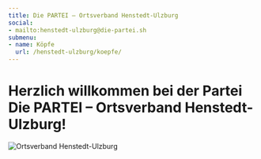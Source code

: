 ```yaml
---
title: Die PARTEI – Ortsverband Henstedt-Ulzburg
social:
- mailto:henstedt-ulzburg@die-partei.sh
submenu:
- name: Köpfe
  url: /henstedt-ulzburg/koepfe/
---
```


# Herzlich willkommen bei der Partei Die PARTEI &ndash; Ortsverband Henstedt-Ulzburg!

![Ortsverband Henstedt-Ulzburg](/henstedt-ulzburg/header.png "Ortsverband Henstedt-Ulzburg")
